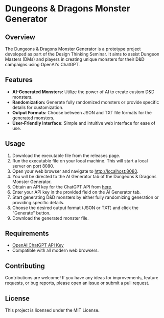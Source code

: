 # Dungeons & Dragons Monster Generator

## Overview
The Dungeons & Dragons Monster Generator is a prototype project developed as part of the Design Thinking Seminar. It aims to assist Dungeon Masters (DMs) and players in creating unique monsters for their D&D campaigns using OpenAI's ChatGPT.

## Features
- **AI-Generated Monsters:** Utilize the power of AI to create custom D&D monsters.
- **Randomization:** Generate fully randomized monsters or provide specific details for customization.
- **Output Formats:** Choose between JSON and TXT file formats for the generated monsters.
- **User-Friendly Interface:** Simple and intuitive web interface for ease of use.

## Usage
1. Download the executable file from the releases page.
2. Run the executable file on your local machine. This will start a local server on port 8080.
3. Open your web browser and navigate to [http://localhost:8080](http://localhost:8080).
4. You will be directed to the AI Generator tab of the Dungeons & Dragons Monster Generator.
5. Obtain an API key for the ChatGPT API from [here](https://platform.openai.com/docs/overview).
6. Enter your API key in the provided field on the AI Generator tab.
7. Start generating D&D monsters by either fully randomizing generation or providing specific details.
8. Choose the desired output format (JSON or TXT) and click the "Generate" button.
9. Download the generated monster file.

## Requirements
- [OpenAI ChatGPT API Key](https://platform.openai.com/docs/overview)
- Compatible with all modern web browsers.

## Contributing
Contributions are welcome! If you have any ideas for improvements, feature requests, or bug reports, please open an issue or submit a pull request.

## License
This project is licensed under the MIT License.
